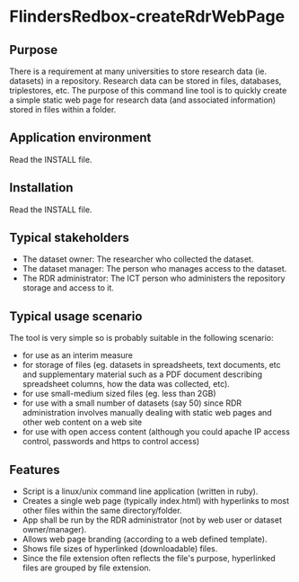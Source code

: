 FlindersRedbox-createRdrWebPage
===============================

Purpose
-------
There is a requirement at many universities to store research data
(ie. datasets) in a repository. Research data can be stored in files,
databases, triplestores, etc. The purpose of this command line tool
is to quickly create a simple static web page for research data (and
associated information) stored in files within a folder.

Application environment
-----------------------
Read the INSTALL file.

Installation
------------
Read the INSTALL file.

Typical stakeholders
--------------------
- The dataset owner: The researcher who collected the dataset.
- The dataset manager: The person who manages access to the dataset.
- The RDR administrator: The ICT person who administers the repository
  storage and access to it.

Typical usage scenario
----------------------
The tool is very simple so is probably suitable in the following scenario:
- for use as an interim measure
- for storage of files (eg. datasets in spreadsheets, text documents, etc
  and supplementary material such as a PDF document describing spreadsheet
  columns, how the data was collected, etc).
- for use small-medium sized files (eg. less than 2GB)
- for use with a small number of datasets (say 50) since RDR administration
  involves manually dealing with static web pages and other web content on
  a web site
- for use with open access content (although you could apache IP access control,
  passwords and https to control access)

Features
--------
- Script is a linux/unix command line application (written in ruby).
- Creates a single web page (typically index.html) with hyperlinks to most
  other files within the same directory/folder.
- App shall be run by the RDR administrator (not by web user or dataset
  owner/manager).
- Allows web page branding (according to a web defined template).
- Shows file sizes of hyperlinked (downloadable) files.
- Since the file extension often reflects the file's purpose, hyperlinked
  files are grouped by file extension.

